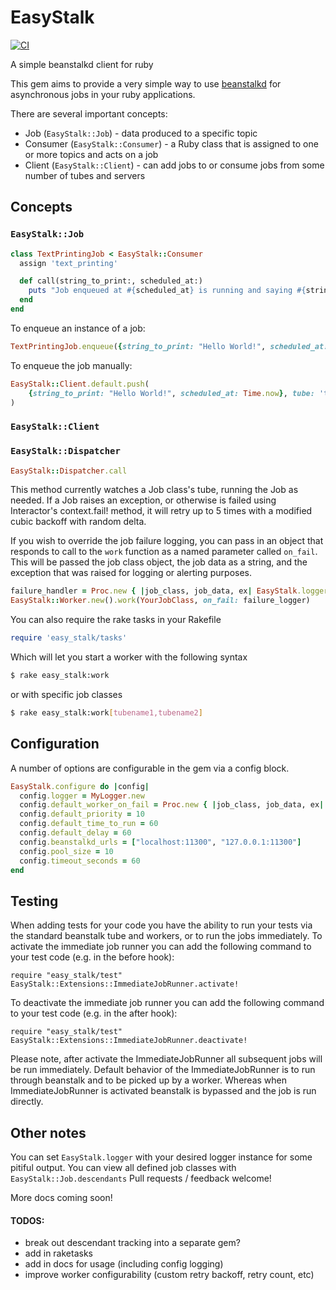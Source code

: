 # EasyStalk

[![CI](https://github.com/EasyPost/easy_stalk/workflows/CI/badge.svg)](https://github.com/EasyPost/easy_stalk/actions?query=workflow%3ACI)

A simple beanstalkd client for ruby

This gem aims to provide a very simple way to use [beanstalkd](https://github.com/kr/beanstalkd) for asynchronous jobs in your ruby applications.

There are several important concepts:
* Job (`EasyStalk::Job`) - data produced to a specific topic
* Consumer (`EasyStalk::Consumer`) - a Ruby class that is assigned to one or more topics and acts on a job
* Client (`EasyStalk::Client`) - can add jobs to or consume jobs from some number of tubes and servers

## Concepts

### `EasyStalk::Job`

```ruby
class TextPrintingJob < EasyStalk::Consumer
  assign 'text_printing'

  def call(string_to_print:, scheduled_at:)
    puts "Job enqueued at #{scheduled_at} is running and saying #{string_to_print}"
  end
end
```

To enqueue an instance of a job:

```ruby
TextPrintingJob.enqueue({string_to_print: "Hello World!", scheduled_at: Time.now})
```

To enqueue the job manually:

```ruby
EasyStalk::Client.default.push(
    {string_to_print: "Hello World!", scheduled_at: Time.now}, tube: 'text_printing'
)
```


### `EasyStalk::Client`

### `EasyStalk::Dispatcher`

```ruby
EasyStalk::Dispatcher.call
```

This method currently watches a Job class's tube, running the Job as needed.
If a Job raises an exception, or otherwise is failed using Interactor's context.fail! method, it will retry up to 5 times with a modified cubic backoff with random delta.

If you wish to override the job failure logging, you can pass in an object that responds to call to the `work` function as a named parameter called `on_fail`.
This will be passed the job class object, the job data as a string, and the exception that was raised for logging or alerting purposes.

```ruby
failure_handler = Proc.new { |job_class, job_data, ex| EasyStalk.logger.error "#{ex.message} - #{job_data}" }
EasyStalk::Worker.new().work(YourJobClass, on_fail: failure_logger)
```


You can also require the rake tasks in your Rakefile

```ruby
require 'easy_stalk/tasks'

```

Which will let you start a worker with the following syntax

```sh
$ rake easy_stalk:work
```

or with specific job classes

```sh
$ rake easy_stalk:work[tubename1,tubename2]
```

## Configuration
A number of options are configurable in the gem via a config block.
```ruby
EasyStalk.configure do |config|
  config.logger = MyLogger.new
  config.default_worker_on_fail = Proc.new { |job_class, job_data, ex| EasyStalk.logger.error "#{ex.message} - #{job_data}" }
  config.default_priority = 10
  config.default_time_to_run = 60
  config.default_delay = 60
  config.beanstalkd_urls = ["localhost:11300", "127.0.0.1:11300"]
  config.pool_size = 10
  config.timeout_seconds = 60
end
```

## Testing
When adding tests for your code you have the ability to run your tests via the standard beanstalk tube and workers, or to run the jobs immediately.
To activate the immediate job runner you can add the following command to your test code (e.g. in the before hook):
```
require "easy_stalk/test"
EasyStalk::Extensions::ImmediateJobRunner.activate!
```
To deactivate the immediate job runner you can add the following command to your test code (e.g. in the after hook):
```
require "easy_stalk/test"
EasyStalk::Extensions::ImmediateJobRunner.deactivate!
```
Please note, after activate the ImmediateJobRunner all subsequent jobs will be run immediately.
Default behavior of the ImmediateJobRunner is to run through beanstalk and to be picked up by a worker.  Whereas when ImmediateJobRunner is activated beanstalk is bypassed and the job is run directly.

## Other notes

You can set `EasyStalk.logger` with your desired logger instance for some pitiful output.
You can view all defined job classes with `EasyStalk::Job.descendants`
Pull requests / feedback welcome!

More docs coming soon!



#### TODOS:
* break out descendant tracking into a separate gem?
* add in raketasks
* add in docs for usage (including config logging)
* improve worker configurability (custom retry backoff, retry count, etc)
